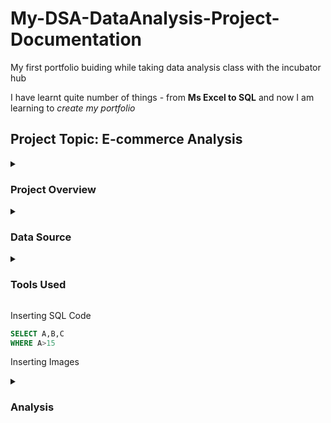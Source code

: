 # My-DSA-DataAnalysis-Project-Documentation
My first portfolio buiding while taking data analysis class with the incubator hub

I have learnt quite number of things - from **Ms Excel to SQL** and now I am learning to *create my portfolio* 

## Project Topic: E-commerce Analysis

<details>
<summary>
  
### Project Overview
</summary>
-------------

</details>

<details> <summary>
  
### Data Source
</summary>

------------------------------

</details>

<details>
  <summary>
    
### Tools Used 
</summary>

 - Ms Excel for cleaning [Download Here](https://www.microsoft.com)
    - For Data Collection  
    - For Data Cleaning  
        1. This is me testing nested bullet pointing
        2. Making sense
- SQL Server for querying amd analysis
- PowerBI for creating report
- Ms PowerPoint for Presentation
  
</details>

Inserting SQL Code
``` SQL
SELECT A,B,C
WHERE A>15
```

Inserting Images

<details> <summary>
  
### Analysis
</summary>

![bcpemapMu](https://github.com/user-attachments/assets/62e243c6-3750-4890-830d-f2d6da1ca72a)


</details>
